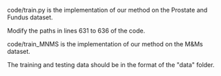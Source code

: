 code/train.py is the implementation of our method on the Prostate and Fundus dataset.

Modify the paths in lines 631 to 636 of the code.

code/train_MNMS is the implementation of our method on the M&Ms dataset.

The training and testing data should be in the format of the "data" folder.
